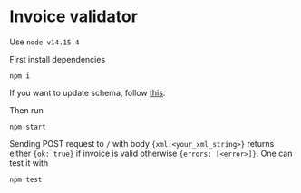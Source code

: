 # Invoice validator

Use `node v14.15.4`

First install dependencies
```shell
npm i
```

If you want to update schema, follow [this](data/ubl2.1/README.md).

Then run
```shell
npm start
```

Sending POST request to `/` with body `{xml:<your_xml_string>}` returns either `{ok: true}` if invoice is valid
otherwise `{errors: [<error>]}`.
One can test it with
```shell
npm test
```
